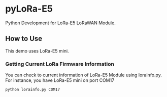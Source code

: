# pyLoRa-E5
Python Development for LoRa-E5 LoRaWAN Module.

## How to Use
This demo uses LoRa-E5 mini.

### Getting Current LoRa Firmware Information
You can check to current information of LoRa-E5 Module using lorainfo.py. For instance, you have LoRa-E5 mini on port COM17
```
python lorainfo.py COM17
```
